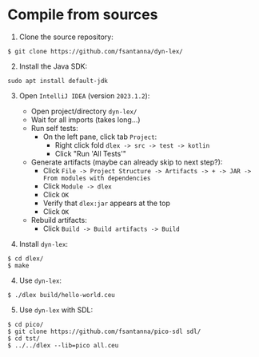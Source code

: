 # Compile from sources

1. Clone the source repository:

```
$ git clone https://github.com/fsantanna/dyn-lex/
```

2. Install the Java SDK:

```
sudo apt install default-jdk
```

3. Open `IntelliJ IDEA` (version `2023.1.2`):
    - Open project/directory `dyn-lex/`
    - Wait for all imports (takes long...)
    - Run self tests:
        - On the left pane, click tab `Project`:
            - Right click fold `dlex -> src -> test -> kotlin`
            - Click "Run 'All Tests'"
    - Generate artifacts (maybe can already skip to next step?):
        - Click `File -> Project Structure -> Artifacts -> + -> JAR -> From modules with dependencies`
        - Click `Module -> dlex`
        - Click `OK`
        - Verify that `dlex:jar` appears at the top
        - Click `OK`
    - Rebuild artifacts:
        - Click `Build -> Build artifacts -> Build`

3. Install `dyn-lex`:

```
$ cd dlex/
$ make
```

4. Use `dyn-lex`:

```
$ ./dlex build/hello-world.ceu
```

5. Use `dyn-lex` with SDL:

```
$ cd pico/
$ git clone https://github.com/fsantanna/pico-sdl sdl/
$ cd tst/
$ ../../dlex --lib=pico all.ceu
```
